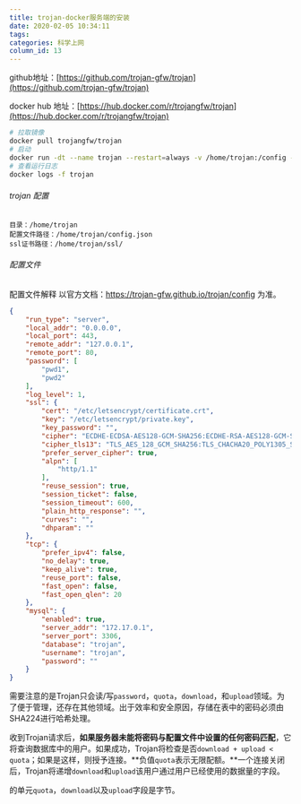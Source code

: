```yaml
---
title: trojan-docker服务端的安装
date: 2020-02-05 10:34:11
tags:
categories: 科学上网
column_id: 13
---
```


github地址：[https://github.com/trojan-gfw/trojan](https://github.com/trojan-gfw/trojan)

docker hub 地址：[https://hub.docker.com/r/trojangfw/trojan](https://hub.docker.com/r/trojangfw/trojan)

```sh
# 拉取镜像
docker pull trojangfw/trojan
# 启动
docker run -dt --name trojan --restart=always -v /home/trojan:/config -v /home/trojan/ssl:/etc/letsencrypt -p 443:443 trojangfw/trojan
# 查看运行日志
docker logs -f trojan
```

###### trojan 配置

```
目录：/home/trojan
配置文件路径：/home/trojan/config.json
ssl证书路径：/home/trojan/ssl/
```

###### 配置文件

配置文件解释 以官方文档：https://trojan-gfw.github.io/trojan/config 为准。

```json
{
    "run_type": "server",
    "local_addr": "0.0.0.0",
    "local_port": 443,
    "remote_addr": "127.0.0.1",
    "remote_port": 80,
    "password": [
        "pwd1",
        "pwd2"
    ],
    "log_level": 1,
    "ssl": {
        "cert": "/etc/letsencrypt/certificate.crt",
        "key": "/etc/letsencrypt/private.key",
        "key_password": "",
        "cipher": "ECDHE-ECDSA-AES128-GCM-SHA256:ECDHE-RSA-AES128-GCM-SHA256:ECDHE-ECDSA-AES256-GCM-SHA384:ECDHE-RSA-AES256-GCM-SHA384:ECDHE-ECDSA-CHACHA20-POLY1305:ECDHE-RSA-CHACHA20-POLY1305:DHE-RSA-AES128-GCM-SHA256:DHE-RSA-AES256-GCM-SHA384",
        "cipher_tls13": "TLS_AES_128_GCM_SHA256:TLS_CHACHA20_POLY1305_SHA256:TLS_AES_256_GCM_SHA384",
        "prefer_server_cipher": true,
        "alpn": [
            "http/1.1"
        ],
        "reuse_session": true,
        "session_ticket": false,
        "session_timeout": 600,
        "plain_http_response": "",
        "curves": "",
        "dhparam": ""
    },
    "tcp": {
        "prefer_ipv4": false,
        "no_delay": true,
        "keep_alive": true,
        "reuse_port": false,
        "fast_open": false,
        "fast_open_qlen": 20
    },
    "mysql": {
        "enabled": true,
        "server_addr": "172.17.0.1",
        "server_port": 3306,
        "database": "trojan",
        "username": "trojan",
        "password": ""
    }
}
```

需要注意的是Trojan只会读/写`password`，`quota`，`download`，和`upload`领域。为了便于管理，还存在其他领域。出于效率和安全原因，存储在表中的密码必须由SHA224进行哈希处理。

收到Trojan请求后，**如果服务器未能将密码与配置文件中设置的任何密码匹配**，它将查询数据库中的用户。如果成功，Trojan将检查是否`download + upload < quota`；如果是这样，则授予连接。**负值`quota`表示无限配额。**一个连接关闭后，Trojan将递增`download`和`upload`该用户通过用户已经使用的数据量的字段。

的单元`quota`，`download`以及`upload`字段是字节。
